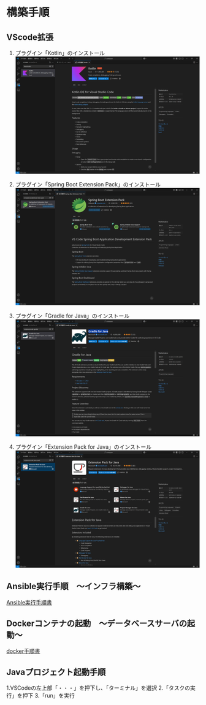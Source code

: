 # 構築手順
## VScode拡張
1. プラグイン「Kotlin」のインストール
![kotlin](./doc/img/vs_img1.png)

1. プラグイン「Spring Boot Extension Pack」のインストール
![Spring Boot Extension Pack](./doc/img/vs_img2.png)

1. プラグイン「Gradle for Java」のインストール
![Gradle for Java](./doc/img/vs_img3.png)

1. プラグイン「Extension Pack for Java」のインストール
![Extension Pack for Java](./doc/img/vs_img4.png)


## Ansible実行手順　～インフラ構築～
[Ansible実行手順書](./doc/ansible/Ansible実行手順書.md)

## Dockerコンテナの起動　～データベースサーバの起動～
[docker手順書](./doc//postgres/docker手順書.md)

## Javaプロジェクト起動手順
1.VSCodeの左上部「・・・」を押下し、「ターミナル」を選択
2.「タスクの実行」を押下
3.「run」を実行